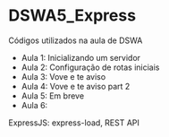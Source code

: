 
# DSWA5_Express

Códigos utilizados na aula de DSWA

+ Aula 1: Inicializando um servidor
+ Aula 2: Configuração de rotas iniciais
+ Aula 3: Vove e te aviso
+ Aula 4: Vove e te aviso part 2
+ Aula 5: Em breve
+ Aula 6:

ExpressJS: express-load, REST API
